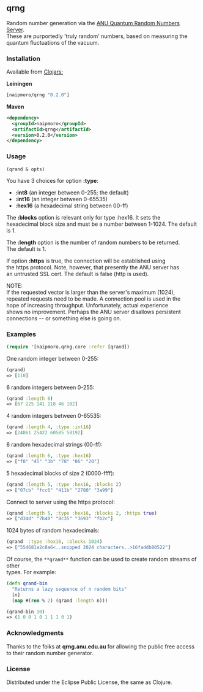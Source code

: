 ## qrng

Random number generation via the [ANU Quantum Random Numbers Server](http://qrng.anu.edu.au/index.php).  
These are purportedly 'truly random' numbers, based on measuring the  
quantum fluctuations of the vacuum.

### Installation

Available from [Clojars:](https://clojars.org/naipmoro/qrng)  

**Leiningen**  

```clj
[naipmoro/qrng "0.2.0"]
```
**Maven**  

```xml
<dependency>
  <groupId>naipmoro</groupId>
  <artifactId>qrng</artifactId>
  <version>0.2.0</version>
</dependency>
```

### Usage

`(qrand & opts)`

You have 3 choices for option **:type**:  
* __:int8__   (an integer between 0-255; the default)  
* __:int16__   (an integer between 0-65535)  
* __:hex16__   (a hexadecimal string between 00-ff)  
  
The **:blocks** option is relevant only for type :hex16. It sets the  
hexadecimal block size and must be a number between 1-1024. The default   
is 1.

The **:length** option is the number of random numbers to be returned.  
The default is 1.

If option **:https** is true, the connection will be established using  
the https protocol. Note, however, that presently the ANU server has  
an untrusted SSL cert. The default is false (http is used).

NOTE:  
If the requested vector is larger than the server's maximum (1024),  
repeated requests need to be made. A connection pool is used in the  
hope of increasing throughput. Unfortunately, actual experience  
shows no improvement. Perhaps the ANU server disallows persistent  
connections -- or something else is going on.

### Examples

```clj
(require '[naipmoro.qrng.core :refer [qrand])
```

One random integer between 0-255:  

```clj
(qrand)  
=> [110]
```

6 random integers between 0-255:  
 
```clj
(qrand :length 6)  
=> [67 225 141 118 46 102]
```

4 random integers between 0-65535:  

```clj  
(qrand :length 4, :type :int16)  
=> [24861 25422 60585 58192]
```

6 random hexadecimal strings (00-ff):  

```clj  
(qrand :length 6, :type :hex16)  
=> ["f8" "45" "3b" "78" "06" "20"]
```

5 hexadecimal blocks of size 2 (0000-ffff):  
  
```clj
(qrand :length 5, :type :hex16, :blocks 2)  
=> ["07cb" "fcc6" "411b" "2780" "3a99"]
```

Connect to server using the https protocol:  

```clj
(qrand :length 5, :type :hex16, :blocks 2, :https true)  
=> ["d34d" "7b40" "8c35" "3693" "fb2c"]
```

1024 bytes of random hexadecimals:  

```clj
(qrand  :type :hex16, :blocks 1024)  
=> ["554681a2c8a6<..snipped 2024 characters..>16faddb80522"]
```

Of course, the `**qrand**` function can be used to create random streams of other  
types. For example:

```clj
(defn qrand-bin
  "Returns a lazy sequence of n random bits"
  [n]
  (map #(rem % 2) (qrand :length n)))

(qrand-bin 10)
=> (1 0 0 1 0 1 1 1 0 1)
```

### Acknowledgments

Thanks to the folks at **qrng.anu.edu.au** for allowing the public free access  
to their random number generator.

### License

Distributed under the Eclipse Public License, the same as Clojure.